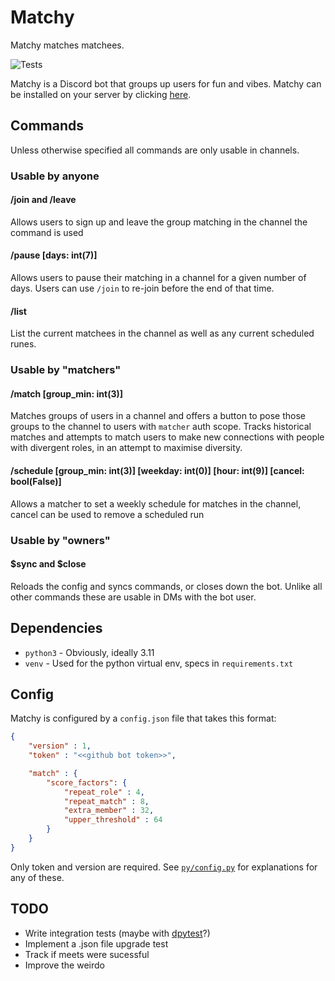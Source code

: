 # Matchy
Matchy matches matchees.

![Tests](https://github.com/mdiluz/matchy/actions/workflows/test.yml/badge.svg)

Matchy is a Discord bot that groups up users for fun and vibes. Matchy can be installed on your server by clicking [here](https://discord.com/oauth2/authorize?client_id=1270849346987884696).

## Commands
Unless otherwise specified all commands are only usable in channels.

### Usable by anyone
#### /join and /leave
Allows users to sign up and leave the group matching in the channel the command is used

#### /pause [days: int(7)]
Allows users to pause their matching in a channel for a given number of days. Users can use `/join` to re-join before the end of that time.

#### /list
List the current matchees in the channel as well as any current scheduled runes.

### Usable by "matchers"
#### /match [group_min: int(3)]
Matches groups of users in a channel and offers a button to pose those groups to the channel to users with `matcher` auth scope. Tracks historical matches and attempts to match users to make new connections with people with divergent roles, in an attempt to maximise diversity.

#### /schedule [group_min: int(3)] [weekday: int(0)] [hour: int(9)] [cancel: bool(False)]
Allows a matcher to set a weekly schedule for matches in the channel, cancel can be used to remove a scheduled run

### Usable by "owners"
#### $sync and $close
Reloads the config and syncs commands, or closes down the bot. Unlike all other commands these are usable in DMs with the bot user.

## Dependencies
* `python3` - Obviously, ideally 3.11
* `venv` - Used for the python virtual env, specs in `requirements.txt`

## Config
Matchy is configured by a `config.json` file that takes this format:
```json
{
    "version" : 1,
    "token" : "<<github bot token>>",

    "match" : {
        "score_factors": {
            "repeat_role" : 4,
            "repeat_match" : 8,
            "extra_member" : 32,
            "upper_threshold" : 64
        }
    }
}
```
Only token and version are required. See [`py/config.py`](py/config.py) for explanations for any of these.

## TODO
* Write integration tests (maybe with [dpytest](https://dpytest.readthedocs.io/en/latest/tutorials/getting_started.html)?)
* Implement a .json file upgrade test
* Track if meets were sucessful
* Improve the weirdo
